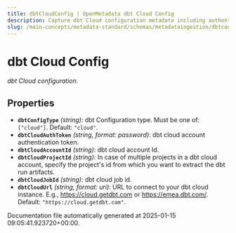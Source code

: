 ```yaml
---
title: dbtCloudConfig | OpenMetadata dbt Cloud Config
description: Capture dbt Cloud configuration metadata including authentication and repository settings.
slug: /main-concepts/metadata-standard/schemas/metadataingestion/dbtconfig/dbtcloudconfig
---
```


# dbt Cloud Config

*dbt Cloud configuration.*

## Properties

- **`dbtConfigType`** *(string)*: dbt Configuration type. Must be one of: `["cloud"]`. Default: `"cloud"`.
- **`dbtCloudAuthToken`** *(string, format: password)*: dbt cloud account authentication token.
- **`dbtCloudAccountId`** *(string)*: dbt cloud account Id.
- **`dbtCloudProjectId`** *(string)*: In case of multiple projects in a dbt cloud account, specify the project's id from which you want to extract the dbt run artifacts.
- **`dbtCloudJobId`** *(string)*: dbt cloud job id.
- **`dbtCloudUrl`** *(string, format: uri)*: URL to connect to your dbt cloud instance. E.g., https://cloud.getdbt.com or https://emea.dbt.com/. Default: `"https://cloud.getdbt.com"`.


Documentation file automatically generated at 2025-01-15 09:05:41.923720+00:00.

